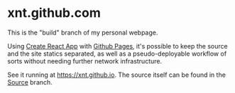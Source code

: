 # xnt.github.com

This is the "build" branch of my personal webpage.

Using [Create React App](https://github.com/facebook/create-react-app) with 
[Github Pages](https://github.com/facebook/create-react-app/blob/next/packages/react-scripts/template/README.md#github-pages), 
it's possible to keep the source and the site statics separated, as well as a pseudo-deployable workflow of sorts without needing
further network infrastructure.

See it running at https://xnt.github.io. The source itself can be found in the 
[Source](https://github.com/xnt/xnt.github.com/tree/source) branch.
